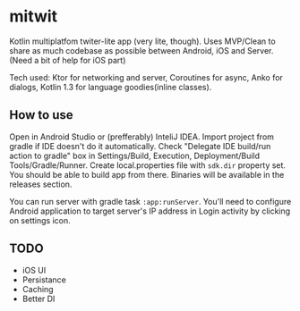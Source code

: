 # mitwit

Kotlin multiplatfom twiter-lite app (very lite, though). Uses MVP/Clean to share as much codebase as possible between Android, iOS and Server. (Need a bit of help for iOS part)

Tech used: Ktor for networking and server, Coroutines for async, Anko for dialogs, Kotlin 1.3 for language goodies(inline classes).

## How to use
Open in Android Studio or (prefferably) InteliJ IDEA. Import project from gradle if IDE doesn't do it automatically. Check "Delegate IDE build/run action to gradle" box in Settings/Build, Execution, Deployment/Build Tools/Gradle/Runner. Create local.properties file with `sdk.dir` property set. You should be able to build app from there. Binaries will be available in the releases section. 

You can run server with gradle task `:app:runServer`. You'll need to configure Android application to target server's IP address in Login activity by clicking on settings icon. 

## TODO
 * iOS UI
 * Persistance
 * Caching
 * Better DI

